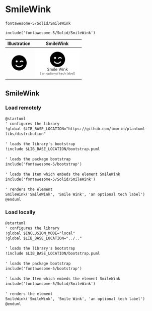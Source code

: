 # SmileWink


```text
fontawesome-5/Solid/SmileWink
```

```text
include('fontawesome-5/Solid/SmileWink')
```



| Illustration | SmileWink |
| :---: | :---: |
| ![illustration for Illustration](../../fontawesome-5/Solid/SmileWink.png) | ![illustration for SmileWink](../../fontawesome-5/Solid/SmileWink.Local.png) |




## SmileWink

### Load remotely
```plantuml
@startuml
' configures the library
!global $LIB_BASE_LOCATION="https://github.com/tmorin/plantuml-libs/distribution"

' loads the library's bootstrap
!include $LIB_BASE_LOCATION/bootstrap.puml

' loads the package bootstrap
include('fontawesome-5/bootstrap')

' loads the Item which embeds the element SmileWink
include('fontawesome-5/Solid/SmileWink')

' renders the element
SmileWink('SmileWink', 'Smile Wink', 'an optional tech label')
@enduml
```

### Load locally
```plantuml
@startuml
' configures the library
!global $INCLUSION_MODE="local"
!global $LIB_BASE_LOCATION="../.."

' loads the library's bootstrap
!include $LIB_BASE_LOCATION/bootstrap.puml

' loads the package bootstrap
include('fontawesome-5/bootstrap')

' loads the Item which embeds the element SmileWink
include('fontawesome-5/Solid/SmileWink')

' renders the element
SmileWink('SmileWink', 'Smile Wink', 'an optional tech label')
@enduml
```

